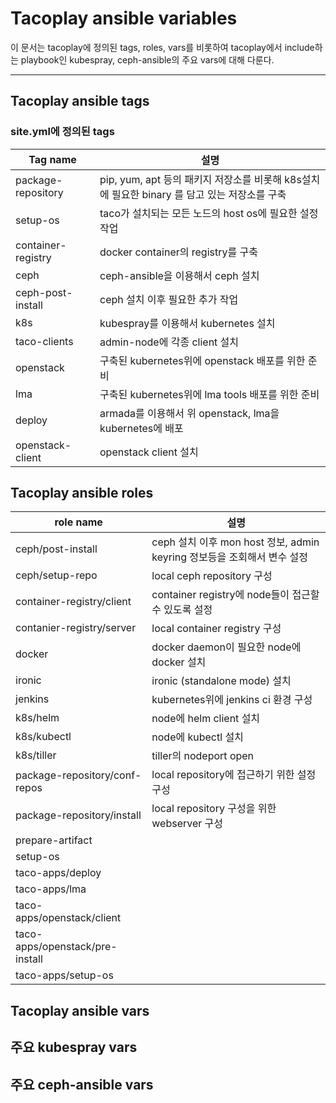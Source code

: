 Tacoplay ansible variables
==========================

이 문서는 tacoplay에 정의된 tags, roles, vars를 비롯하여 tacoplay에서 include하는 playbook인 kubespray, ceph-ansible의 주요 vars에 대해 다룬다.

***
Tacoplay ansible tags
---------------------
### site.yml에 정의된 tags
| Tag name           | 설명
|--------------------|-------
| package-repository | pip, yum, apt 등의 패키지 저장소를 비롯해 k8s설치에 필요한 binary 를 담고 있는 저장소를 구축
| setup-os           | taco가 설치되는 모든 노드의 host os에 필요한 설정 작업
| container-registry | docker container의 registry를 구축
| ceph               | ceph-ansible을 이용해서 ceph 설치
| ceph-post-install  | ceph 설치 이후 필요한 추가 작업
| k8s                | kubespray를 이용해서 kubernetes 설치
| taco-clients       | admin-node에 각종 client 설치
| openstack          | 구축된 kubernetes위에 openstack 배포를 위한 준비
| lma                | 구축된 kubernetes위에 lma tools 배포를 위한 준비
| deploy             | armada를 이용해서 위 openstack, lma을 kubernetes에 배포
| openstack-client   | openstack client 설치

Tacoplay ansible roles
----------------------
| role name                        | 설명
|----------------------------------|-------------
| ceph/post-install                | ceph 설치 이후 mon host 정보, admin keyring 정보등을 조회해서 변수 설정
| ceph/setup-repo                  | local ceph repository 구성
| container-registry/client        | container registry에 node들이 접근할 수 있도록 설정
| contanier-registry/server        | local container registry 구성
| docker                           | docker daemon이 필요한 node에 docker 설치
| ironic                           | ironic (standalone mode) 설치
| jenkins                          | kubernetes위에 jenkins ci 환경 구성
| k8s/helm                         | node에 helm client 설치
| k8s/kubectl                      | node에 kubectl 설치
| k8s/tiller                       | tiller의 nodeport open
| package-repository/conf-repos    | local repository에 접근하기 위한 설정 구성
| package-repository/install       | local repository 구성을 위한 webserver 구성
| prepare-artifact                 | 
| setup-os                         |
| taco-apps/deploy                 |
| taco-apps/lma                    |
| taco-apps/openstack/client       |
| taco-apps/openstack/pre-install  |
| taco-apps/setup-os               |

Tacoplay ansible vars
--------------------

주요 kubespray vars
-------------------

주요 ceph-ansible vars
----------------------
